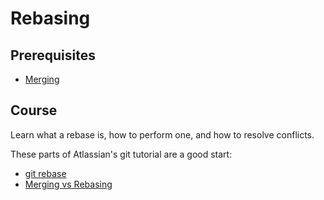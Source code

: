 # Rebasing

## Prerequisites

- [Merging](/courses/git/basics/merging)

## Course

Learn what a rebase is, how to perform one, and how to resolve conflicts.

These parts of Atlassian's git tutorial are a good start:
- [git rebase](https://www.atlassian.com/git/tutorials/rewriting-history/git-rebase)
- [Merging vs Rebasing](https://www.atlassian.com/git/tutorials/merging-vs-rebasing)
